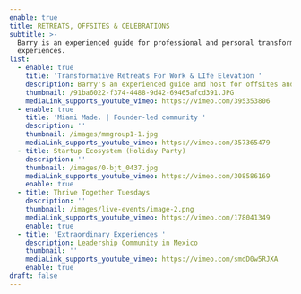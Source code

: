 ```yaml
---
enable: true
title: RETREATS, OFFSITES & CELEBRATIONS
subtitle: >-
  Barry is an experienced guide for professional and personal transformative
  experiences.
list:
  - enable: true
    title: 'Transformative Retreats For Work & LIfe Elevation '
    description: Barry's an experienced guide and host for offsites and retreats.
    thumbnail: /91ba6022-f374-4488-9d42-69465afcd391.JPG
    mediaLink_supports_youtube_vimeo: https://vimeo.com/395353806
  - enable: true
    title: 'Miami Made. | Founder-led community '
    description: ''
    thumbnail: /images/mmgroup1-1.jpg
    mediaLink_supports_youtube_vimeo: https://vimeo.com/357365479
  - title: Startup Ecosystem (Holiday Party)
    description: ''
    thumbnail: /images/0-bjt_0437.jpg
    mediaLink_supports_youtube_vimeo: https://vimeo.com/308586169
    enable: true
  - title: Thrive Together Tuesdays
    description: ''
    thumbnail: /images/live-events/image-2.png
    mediaLink_supports_youtube_vimeo: https://vimeo.com/178041349
    enable: true
  - title: 'Extraordinary Experiences '
    description: Leadership Community in Mexico
    thumbnail: ''
    mediaLink_supports_youtube_vimeo: https://vimeo.com/smdD0w5RJXA
    enable: true
draft: false
---
```


